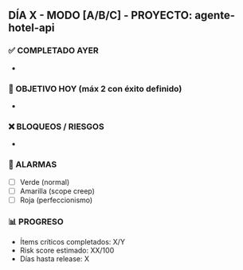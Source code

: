 ## DÍA X - MODO [A/B/C] - PROYECTO: agente-hotel-api

### ✅ COMPLETADO AYER
- 

### 🎯 OBJETIVO HOY (máx 2 con éxito definido)
- 

### ❌ BLOQUEOS / RIESGOS
- 

### 🚨 ALARMAS
- [ ] Verde (normal)
- [ ] Amarilla (scope creep)
- [ ] Roja (perfeccionismo)

### 📊 PROGRESO
- Ítems críticos completados: X/Y
- Risk score estimado: XX/100
- Días hasta release: X
